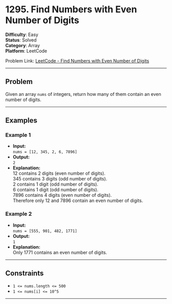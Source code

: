 # 1295. Find Numbers with Even Number of Digits

**Difficulty**: Easy  
**Status**: Solved  
**Category**: Array  
**Platform**: LeetCode

Problem Link: [LeetCode - Find Numbers with Even Number of Digits](https://leetcode.com/problems/find-numbers-with-even-number-of-digits/description/?envType=daily-question&envId=2025-04-30)

---

## Problem

Given an array `nums` of integers, return how many of them contain an even number of digits.

---

## Examples

### Example 1

- **Input:**  
  `nums = [12, 345, 2, 6, 7896]`
- **Output:**  
  `2`
- **Explanation:**  
  12 contains 2 digits (even number of digits).  
  345 contains 3 digits (odd number of digits).  
  2 contains 1 digit (odd number of digits).  
  6 contains 1 digit (odd number of digits).  
  7896 contains 4 digits (even number of digits).  
  Therefore only 12 and 7896 contain an even number of digits.

### Example 2

- **Input:**  
  `nums = [555, 901, 482, 1771]`
- **Output:**  
  `1`
- **Explanation:**  
  Only 1771 contains an even number of digits.

---

## Constraints

- `1 <= nums.length <= 500`
- `1 <= nums[i] <= 10^5`

---
